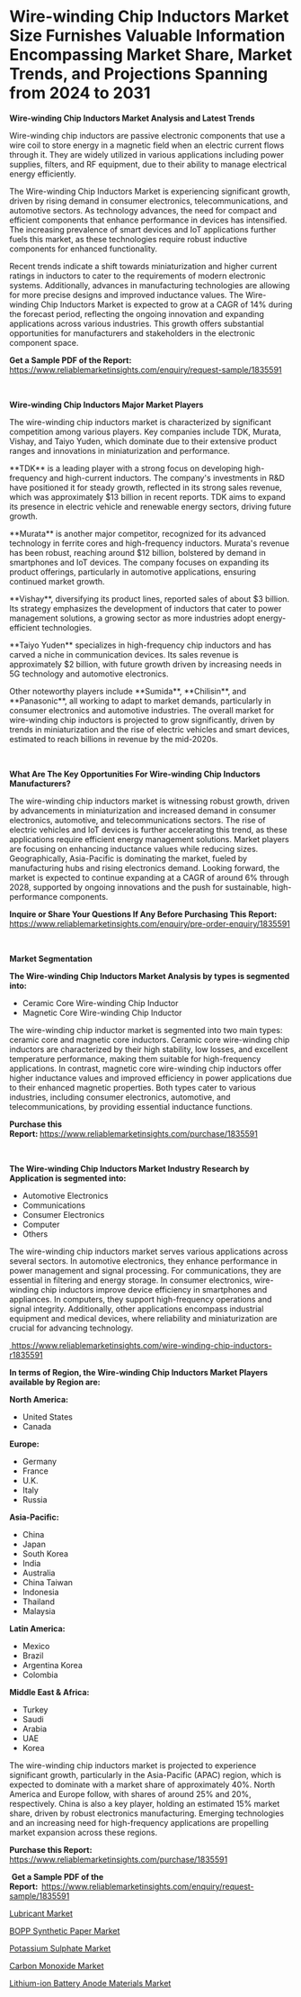 <p><h1>Wire-winding Chip Inductors Market Size Furnishes Valuable Information Encompassing Market Share, Market Trends, and Projections Spanning from 2024 to 2031</h1></p><p><strong>Wire-winding Chip Inductors Market Analysis and Latest Trends</strong></p>
<p><p>Wire-winding chip inductors are passive electronic components that use a wire coil to store energy in a magnetic field when an electric current flows through it. They are widely utilized in various applications including power supplies, filters, and RF equipment, due to their ability to manage electrical energy efficiently. </p><p>The Wire-winding Chip Inductors Market is experiencing significant growth, driven by rising demand in consumer electronics, telecommunications, and automotive sectors. As technology advances, the need for compact and efficient components that enhance performance in devices has intensified. The increasing prevalence of smart devices and IoT applications further fuels this market, as these technologies require robust inductive components for enhanced functionality.</p><p>Recent trends indicate a shift towards miniaturization and higher current ratings in inductors to cater to the requirements of modern electronic systems. Additionally, advances in manufacturing technologies are allowing for more precise designs and improved inductance values. The Wire-winding Chip Inductors Market is expected to grow at a CAGR of 14% during the forecast period, reflecting the ongoing innovation and expanding applications across various industries. This growth offers substantial opportunities for manufacturers and stakeholders in the electronic component space.</p></p>
<p><strong>Get a Sample PDF of the Report:&nbsp;</strong> <a href="https://www.reliablemarketinsights.com/enquiry/request-sample/1835591?utm_campaign=1622&utm_medium=2&utm_source=Github&utm_content=ia&utm_term=16102024&utm_id=wire-winding-chip-inductors">https://www.reliablemarketinsights.com/enquiry/request-sample/1835591</a></p>
<p>&nbsp;</p>
<p><strong>Wire-winding Chip Inductors Major Market Players</strong></p>
<p><p>The wire-winding chip inductors market is characterized by significant competition among various players. Key companies include TDK, Murata, Vishay, and Taiyo Yuden, which dominate due to their extensive product ranges and innovations in miniaturization and performance.</p><p>**TDK** is a leading player with a strong focus on developing high-frequency and high-current inductors. The company's investments in R&D have positioned it for steady growth, reflected in its strong sales revenue, which was approximately $13 billion in recent reports. TDK aims to expand its presence in electric vehicle and renewable energy sectors, driving future growth.</p><p>**Murata** is another major competitor, recognized for its advanced technology in ferrite cores and high-frequency inductors. Murata's revenue has been robust, reaching around $12 billion, bolstered by demand in smartphones and IoT devices. The company focuses on expanding its product offerings, particularly in automotive applications, ensuring continued market growth.</p><p>**Vishay**, diversifying its product lines, reported sales of about $3 billion. Its strategy emphasizes the development of inductors that cater to power management solutions, a growing sector as more industries adopt energy-efficient technologies.</p><p>**Taiyo Yuden** specializes in high-frequency chip inductors and has carved a niche in communication devices. Its sales revenue is approximately $2 billion, with future growth driven by increasing needs in 5G technology and automotive electronics.</p><p>Other noteworthy players include **Sumida**, **Chilisin**, and **Panasonic**, all working to adapt to market demands, particularly in consumer electronics and automotive industries. The overall market for wire-winding chip inductors is projected to grow significantly, driven by trends in miniaturization and the rise of electric vehicles and smart devices, estimated to reach billions in revenue by the mid-2020s.</p></p>
<p>&nbsp;</p>
<p><strong>What Are The Key Opportunities For Wire-winding Chip Inductors Manufacturers?</strong></p>
<p><p>The wire-winding chip inductors market is witnessing robust growth, driven by advancements in miniaturization and increased demand in consumer electronics, automotive, and telecommunications sectors. The rise of electric vehicles and IoT devices is further accelerating this trend, as these applications require efficient energy management solutions. Market players are focusing on enhancing inductance values while reducing sizes. Geographically, Asia-Pacific is dominating the market, fueled by manufacturing hubs and rising electronics demand. Looking forward, the market is expected to continue expanding at a CAGR of around 6% through 2028, supported by ongoing innovations and the push for sustainable, high-performance components.</p></p>
<p><strong>Inquire or Share Your Questions If Any Before Purchasing This Report:</strong> <a href="https://www.reliablemarketinsights.com/enquiry/pre-order-enquiry/1835591?utm_campaign=1622&utm_medium=2&utm_source=Github&utm_content=ia&utm_term=16102024&utm_id=wire-winding-chip-inductors">https://www.reliablemarketinsights.com/enquiry/pre-order-enquiry/1835591</a></p>
<p>&nbsp;</p>
<p><strong>Market Segmentation</strong></p>
<p><strong>The Wire-winding Chip Inductors Market Analysis by types is segmented into:</strong></p>
<p><ul><li>Ceramic Core Wire-winding Chip Inductor</li><li>Magnetic Core Wire-winding Chip Inductor</li></ul></p>
<p><p>The wire-winding chip inductor market is segmented into two main types: ceramic core and magnetic core inductors. Ceramic core wire-winding chip inductors are characterized by their high stability, low losses, and excellent temperature performance, making them suitable for high-frequency applications. In contrast, magnetic core wire-winding chip inductors offer higher inductance values and improved efficiency in power applications due to their enhanced magnetic properties. Both types cater to various industries, including consumer electronics, automotive, and telecommunications, by providing essential inductance functions.</p></p>
<p><strong>Purchase this Report:&nbsp;</strong><a href="https://www.reliablemarketinsights.com/purchase/1835591?utm_campaign=1622&utm_medium=2&utm_source=Github&utm_content=ia&utm_term=16102024&utm_id=wire-winding-chip-inductors">https://www.reliablemarketinsights.com/purchase/1835591</a></p>
<p>&nbsp;</p>
<p><strong>The Wire-winding Chip Inductors Market Industry Research by Application is segmented into:</strong></p>
<p><ul><li>Automotive Electronics</li><li>Communications</li><li>Consumer Electronics</li><li>Computer</li><li>Others</li></ul></p>
<p><p>The wire-winding chip inductors market serves various applications across several sectors. In automotive electronics, they enhance performance in power management and signal processing. For communications, they are essential in filtering and energy storage. In consumer electronics, wire-winding chip inductors improve device efficiency in smartphones and appliances. In computers, they support high-frequency operations and signal integrity. Additionally, other applications encompass industrial equipment and medical devices, where reliability and miniaturization are crucial for advancing technology.</p></p>
<p><a href="https://www.reliablemarketinsights.com/wire-winding-chip-inductors-r1835591?utm_campaign=1622&utm_medium=2&utm_source=Github&utm_content=ia&utm_term=16102024&utm_id=wire-winding-chip-inductors">&nbsp;https://www.reliablemarketinsights.com/wire-winding-chip-inductors-r1835591</a></p>
<p><strong>In terms of Region, the Wire-winding Chip Inductors Market Players available by Region are:</strong></p>
<p>
    <p> <strong> North America: </strong>
        <ul>
            <li>United States</li>
            <li>Canada</li>
        </ul>
        </p> 
    <p> <strong> Europe: </strong>
        <ul>
            <li>Germany</li>
            <li>France</li>
            <li>U.K.</li>
            <li>Italy</li>
            <li>Russia</li>
        </ul>
        </p> 
    <p> <strong> Asia-Pacific: </strong>
        <ul>
            <li>China</li>
            <li>Japan</li>
            <li>South Korea</li>
            <li>India</li>
            <li>Australia</li>
            <li>China Taiwan</li>
            <li>Indonesia</li>
            <li>Thailand</li>
            <li>Malaysia</li>
        </ul>
        </p> 
    <p> <strong> Latin America: </strong>
        <ul>
            <li>Mexico</li>
            <li>Brazil</li>
            <li>Argentina Korea</li>
            <li>Colombia</li>
        </ul>
        </p> 
    <p> <strong> Middle East & Africa: </strong>
        <ul>
            <li>Turkey</li>
            <li>Saudi</li>
            <li>Arabia</li>
            <li>UAE</li>
            <li>Korea</li>
        </ul>
    </p>
    </p>
<p><p>The wire-winding chip inductors market is projected to experience significant growth, particularly in the Asia-Pacific (APAC) region, which is expected to dominate with a market share of approximately 40%. North America and Europe follow, with shares of around 25% and 20%, respectively. China is also a key player, holding an estimated 15% market share, driven by robust electronics manufacturing. Emerging technologies and an increasing need for high-frequency applications are propelling market expansion across these regions.</p></p>
<p><strong>Purchase this Report: </strong><a href="https://www.reliablemarketinsights.com/purchase/1835591?utm_campaign=1622&utm_medium=2&utm_source=Github&utm_content=ia&utm_term=16102024&utm_id=wire-winding-chip-inductors">https://www.reliablemarketinsights.com/purchase/1835591</a></p>
<p>&nbsp;<strong>Get a Sample PDF of the Report:&nbsp;&nbsp;</strong><a href="https://www.reliablemarketinsights.com/enquiry/request-sample/1835591?utm_campaign=1622&utm_medium=2&utm_source=Github&utm_content=ia&utm_term=16102024&utm_id=wire-winding-chip-inductors">https://www.reliablemarketinsights.com/enquiry/request-sample/1835591</a></p>
<p><strong></strong></p>
<p><p><a href="https://www.linkedin.com/pulse/lubricant-market-global-regional-analysis-focus-region-country-level-k2lfc?utm_campaign=1622&utm_medium=2&utm_source=Github&utm_content=ia&utm_term=16102024&utm_id=wire-winding-chip-inductors">Lubricant Market</a></p><p><a href="https://www.linkedin.com/pulse/bopp-synthetic-paper-market-analysis-report-global-insights-fnfwc?utm_campaign=1622&utm_medium=2&utm_source=Github&utm_content=ia&utm_term=16102024&utm_id=wire-winding-chip-inductors">BOPP Synthetic Paper Market</a></p><p><a href="https://www.linkedin.com/pulse/booming-potassium-sulphate-market-sector-analysis-f0xmc?utm_campaign=1622&utm_medium=2&utm_source=Github&utm_content=ia&utm_term=16102024&utm_id=wire-winding-chip-inductors">Potassium Sulphate Market</a></p><p><a href="https://www.linkedin.com/pulse/carbon-monoxide-market-segmentation-applications-types-mrhpc?utm_campaign=1622&utm_medium=2&utm_source=Github&utm_content=ia&utm_term=16102024&utm_id=wire-winding-chip-inductors">Carbon Monoxide Market</a></p><p><a href="https://www.linkedin.com/pulse/strategic-roadmap-success-global-lithium-ion-battery-ki8uc?utm_campaign=1622&utm_medium=2&utm_source=Github&utm_content=ia&utm_term=16102024&utm_id=wire-winding-chip-inductors">Lithium-ion Battery Anode Materials Market</a></p></p>